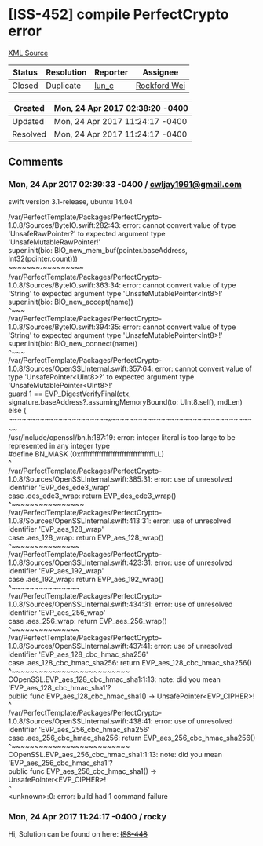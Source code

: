 # [ISS-452] compile PerfectCrypto error

[XML Source](../xml/ISS-452.xml)
<p></p>





Status|Resolution|Reporter|Assignee
------|----------|--------|--------
Closed|Duplicate|[lun_c](cwljay1991@gmail.com)|[Rockford Wei]($rocky)





Created|Mon, 24 Apr 2017 02:38:20 -0400
-------|--------------
Updated|Mon, 24 Apr 2017 11:24:17 -0400
Resolved|Mon, 24 Apr 2017 11:24:17 -0400


## Comments




### Mon, 24 Apr 2017 02:39:33 -0400 / cwljay1991@gmail.com 

<p><p>swift version 3.1-release, ubuntu 14.04</p>


<p>/var/PerfectTemplate/Packages/PerfectCrypto-1.0.8/Sources/ByteIO.swift:282:43: error: cannot convert value of type 'UnsafeRawPointer?' to expected argument type 'UnsafeMutableRawPointer!'<br/>
                super.init(bio: BIO_new_mem_buf(pointer.baseAddress, Int32(pointer.count)))<br/>
                                                ~~~~~~~<sub>^</sub>~~~~~~~~~<br/>
/var/PerfectTemplate/Packages/PerfectCrypto-1.0.8/Sources/ByteIO.swift:363:34: error: cannot convert value of type 'String' to expected argument type 'UnsafeMutablePointer&lt;Int8&gt;!'<br/>
                super.init(bio: BIO_new_accept(name))<br/>
                                               ^~~~<br/>
/var/PerfectTemplate/Packages/PerfectCrypto-1.0.8/Sources/ByteIO.swift:394:35: error: cannot convert value of type 'String' to expected argument type 'UnsafeMutablePointer&lt;Int8&gt;!'<br/>
                super.init(bio: BIO_new_connect(name))<br/>
                                                ^~~~<br/>
/var/PerfectTemplate/Packages/PerfectCrypto-1.0.8/Sources/OpenSSLInternal.swift:357:64: error: cannot convert value of type 'UnsafePointer&lt;UInt8&gt;?' to expected argument type 'UnsafeMutablePointer&lt;UInt8&gt;!'<br/>
                guard 1 == EVP_DigestVerifyFinal(ctx, signature.baseAddress?.assumingMemoryBound(to: UInt8.self), mdLen) else {<br/>
                                                      ~~~~~~~~~~~~~~~~~~~~~~<sub>^</sub>~~~~~~~~~~~~~~~~~~~~~~~~~~~~~~~~~<br/>
/usr/include/openssl/bn.h:187:19: error: integer literal is too large to be represented in any integer type<br/>
#define BN_MASK         (0xffffffffffffffffffffffffffffffffLL)<br/>
                         ^<br/>
/var/PerfectTemplate/Packages/PerfectCrypto-1.0.8/Sources/OpenSSLInternal.swift:385:31: error: use of unresolved identifier 'EVP_des_ede3_wrap'<br/>
                case .des_ede3_wrap:    return EVP_des_ede3_wrap()<br/>
                                               ^~~~~~~~~~~~~~~~~<br/>
/var/PerfectTemplate/Packages/PerfectCrypto-1.0.8/Sources/OpenSSLInternal.swift:413:31: error: use of unresolved identifier 'EVP_aes_128_wrap'<br/>
                case .aes_128_wrap:             return EVP_aes_128_wrap()<br/>
                                                       ^~~~~~~~~~~~~~~~<br/>
/var/PerfectTemplate/Packages/PerfectCrypto-1.0.8/Sources/OpenSSLInternal.swift:423:31: error: use of unresolved identifier 'EVP_aes_192_wrap'<br/>
                case .aes_192_wrap:             return EVP_aes_192_wrap()<br/>
                                                       ^~~~~~~~~~~~~~~~<br/>
/var/PerfectTemplate/Packages/PerfectCrypto-1.0.8/Sources/OpenSSLInternal.swift:434:31: error: use of unresolved identifier 'EVP_aes_256_wrap'<br/>
                case .aes_256_wrap:             return EVP_aes_256_wrap()<br/>
                                                       ^~~~~~~~~~~~~~~~<br/>
/var/PerfectTemplate/Packages/PerfectCrypto-1.0.8/Sources/OpenSSLInternal.swift:437:41: error: use of unresolved identifier 'EVP_aes_128_cbc_hmac_sha256'<br/>
                case .aes_128_cbc_hmac_sha256:  return EVP_aes_128_cbc_hmac_sha256()<br/>
                                                       ^~~~~~~~~~~~~~~~~~~~~~~~~~~<br/>
COpenSSL.EVP_aes_128_cbc_hmac_sha1:1:13: note: did you mean 'EVP_aes_128_cbc_hmac_sha1'?<br/>
public func EVP_aes_128_cbc_hmac_sha1() -&gt; UnsafePointer&lt;EVP_CIPHER&gt;!<br/>
            ^<br/>
/var/PerfectTemplate/Packages/PerfectCrypto-1.0.8/Sources/OpenSSLInternal.swift:438:41: error: use of unresolved identifier 'EVP_aes_256_cbc_hmac_sha256'<br/>
                case .aes_256_cbc_hmac_sha256:  return EVP_aes_256_cbc_hmac_sha256()<br/>
                                                       ^~~~~~~~~~~~~~~~~~~~~~~~~~~<br/>
COpenSSL.EVP_aes_256_cbc_hmac_sha1:1:13: note: did you mean 'EVP_aes_256_cbc_hmac_sha1'?<br/>
public func EVP_aes_256_cbc_hmac_sha1() -&gt; UnsafePointer&lt;EVP_CIPHER&gt;!<br/>
            ^<br/>
&lt;unknown&gt;:0: error: build had 1 command failure</p></p>


### Mon, 24 Apr 2017 11:24:17 -0400 / rocky 

<p><p>Hi, Solution can be found on here: <a href="http://jira.perfect.org:8080/browse/ISS-448" title="PerfectCrypto" class="issue-link" data-issue-key="ISS-448"><del>ISS-448</del></a></p></p>


